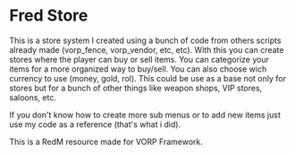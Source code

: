 # Fred Store

This is a store system I created using a bunch of code from others scripts already made (vorp_fence, vorp_vendor, etc, etc). 
With this you can create stores where the player can buy or sell items. You can categorize your items for a more organized way to buy/sell. You can also choose wich currency to use (money, gold, rol). This could be use as a base not only for stores but for a bunch of other things like weapon shops, VIP stores, saloons, etc.

If you don't know how to create more sub menus or to add new items just use my code as a reference (that's what i did).

This is a RedM resource made for VORP Framework.